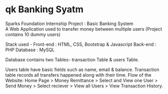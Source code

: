 # qk Banking Syatm

 Sparks Foundation Internship Project : Basic Banking System  
 A Web Application used to transfer money between multiple users (Project contains 10 dummy users)  
 
 Stack used - Front-end : HTML, CSS, Bootstrap & Javascript Back-end : PHP Database : MySQL

Database contains two Tables- transaction Table & users Table.

Users table have basic fields such as name, email & balance.
Transaction table records all transfers happened along with their time.
Flow of the Website: Home Page > Money Remittance > Select and View one User > Send Money > Select reciever > View all Users > View Transaction History.
 
